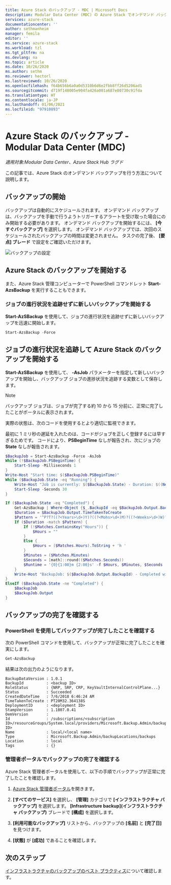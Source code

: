 ```yaml
---
title: Azure Stack のバックアップ - MDC | Microsoft Docs
description: Modular Data Center (MDC) の Azure Stack でオンデマンド バックアップを行う方法について学習します。
services: azure-stack
documentationcenter: ''
author: sethmanheim
manager: femila
editor: ''
ms.service: azure-stack
ms.workload: tzl
ms.tgt_pltfrm: na
ms.devlang: na
ms.topic: article
ms.date: 10/26/2020
ms.author: sethm
ms.reviewer: hectorl
ms.lastreviewed: 10/26/2020
ms.openlocfilehash: f64b656b6a0a0d5310b6d6e2fbb8ff26d5206ad1
ms.sourcegitcommit: d719f148005e904fa426a001a687e80730c91fda
ms.translationtype: HT
ms.contentlocale: ja-JP
ms.lasthandoff: 01/06/2021
ms.locfileid: "97910893"
---
```

# <a name="back-up-azure-stack---modular-data-center-mdc"></a>Azure Stack のバックアップ - Modular Data Center (MDC)

*適用対象:Modular Data Center、Azure Stack Hub ラグド*

この記事では、Azure Stack のオンデマンド バックアップを行う方法について説明します。

## <a name="start-backup"></a>バックアップの開始

バックアップは自動的にスケジュールされます。 オンデマンド バックアップは、バックアップを手動で行うようトリガーするアラートを受け取った場合にのみ開始する必要があります。 オンデマンド バックアップを開始するには、 **[今すぐバックアップ]** を選択します。 オンデマンド バックアップでは、次回のスケジュールされたバックアップの時間は変更されません。 タスクの完了後、 **[要点] ブレード** で設定をご確認いただけます。

![バックアップの設定](media/azure-stack-backup-back-up-azure-stack-tzl/on-demand-backup.png)

## <a name="start-azure-stack-backup"></a>Azure Stack のバックアップを開始する

また、Azure Stack 管理コンピューターで PowerShell コマンドレット **Start-AzsBackup** を実行することもできます。

### <a name="start-a-new-backup-without-job-progress-tracking"></a>ジョブの進行状況を追跡せずに新しいバックアップを開始する

**Start-AzSBackup** を使用して、ジョブの進行状況を追跡せずに新しいバックアップを迅速に開始します。

```powershell
Start-AzsBackup -Force
```

## <a name="start-azure-stack-backup-with-job-progress-tracking"></a>ジョブの進行状況を追跡して Azure Stack のバックアップを開始する

**Start-AzSBackup** を使用して、 **-AsJob** パラメーターを指定して新しいバックアップを開始し、バックアップ ジョブの進捗状況を追跡する変数として保存します。

> [!NOTE]
> バックアップ ジョブは、ジョブが完了する約 10 から 15 分前に、正常に完了したことがポータルに表示されます。
>
> 実際の状態は、次のコードを使用するとより適切に監視できます。

最初に 1 ミリ秒の遅延を入れたのは、コードがジョブを正しく登録するには早すぎるためです。 コードにより、**PSBeginTime** なしが報告され、次にジョブの **State** なしが報告されます。

```powershell
$BackupJob = Start-AzsBackup -Force -AsJob
While (!$BackupJob.PSBeginTime) {
    Start-Sleep -Milliseconds 1
}
Write-Host "Start time: $($BackupJob.PSBeginTime)"
While ($BackupJob.State -eq "Running") {
    Write-Host "Job is currently: $($BackupJob.State) - Duration: $((New-TimeSpan -Start ($BackupJob.PSBeginTime) -End (Get-Date)).ToString().Split(".")[0])"
    Start-Sleep -Seconds 30
}

If ($BackupJob.State -eq "Completed") {
    Get-AzsBackup | Where-Object {$_.BackupId -eq $BackupJob.Output.BackupId}
    $Duration = $BackupJob.Output.TimeTakenToCreate
    $Pattern = '^P?T?((?<Years>\d+)Y)?((?<Mohs>\d+)M)?((?<Weeks>\d+)W)?((?<Days>\d+)D)?(T((?<Hours>\d+)H)?((?<Minutes>\d+)M)?((?<Seconds>\d*(\.)?\d*)S)?)$'
    If ($Duration -match $Pattern) {
        If (!$Matches.ContainsKey("Hours")) {
            $Hours = ""
        } 
        Else {
            $Hours = ($Matches.Hours).ToString + 'h '
        }
        $Minutes = ($Matches.Minutes)
        $Seconds = [math]::round(($Matches.Seconds))
        $Runtime = '{0}{1:00}m {2:00}s' -f $Hours, $Minutes, $Seconds
    }
    Write-Host "BackupJob: $($BackupJob.Output.BackupId) - Completed with Status: $($BackupJob.Output.Status) - It took: $($Runtime) to run" -ForegroundColor Green
}
ElseIf ($BackupJob.State -ne "Completed") {
    $BackupJob
    $BackupJob.Output
}
```

## <a name="confirm-backup-has-completed"></a>バックアップの完了を確認する

### <a name="confirm-backup-has-completed-using-powershell"></a>PowerShell を使用してバックアップが完了したことを確認する

次の PowerShell コマンドを使用して、バックアップが正常に完了したことを確実にします。

```powershell
Get-AzsBackup
```

結果は次の出力のようになります。

```shell
BackupDataVersion : 1.0.1
BackupId          : <backup ID>
RoleStatus        : {NRP, SRP, CRP, KeyVaultInternalControlPlane...}
Status            : Succeeded
CreatedDateTime   : 7/6/2018 6:46:24 AM
TimeTakenToCreate : PT20M32.364138S
DeploymentID      : <deployment ID>
StampVersion      : 1.1807.0.41
OemVersion        : 
Id                : /subscriptions/<subscription ID>/resourceGroups/System.local/providers/Microsoft.Backup.Admin/backupLocations/local/backups/<backup ID>
Name              : local/<local name>
Type              : Microsoft.Backup.Admin/backupLocations/backups
Location          : local
Tags              : {}
```

### <a name="confirm-backup-has-completed-in-the-administrator-portal"></a>管理者ポータルでバックアップの完了を確認する

Azure Stack 管理者ポータルを使用して、以下の手順でバックアップが正常に完了したことを確認します。

1. [Azure Stack 管理者ポータル](../../operator/azure-stack-manage-portals.md)を開きます。

2. **[すべてのサービス]** を選択し、 **[管理]** カテゴリで **[インフラストラクチャ バックアップ]** を選択します。 **[Infrastructure backup]\(インフラストラクチャ バックアップ\)** ブレードで **[構成]** を選択します。

3. **[利用可能なバックアップ]** リストから、バックアップの **[名前]** と **[完了日]** を見つけます。

4. **[状態]** が **[成功]** であることを確認します。

## <a name="next-steps"></a>次のステップ

[インフラストラクチャのバックアップのベスト プラクティス](azure-stack-backup-best-practices-tzl.md)について確認します。
